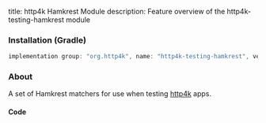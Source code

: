 title: http4k Hamkrest Module
description: Feature overview of the http4k-testing-hamkrest module

### Installation (Gradle)

```groovy
implementation group: "org.http4k", name: "http4k-testing-hamkrest", version: "3.264.0"
```

### About

A set of Hamkrest matchers for use when testing [http4k] apps.

#### Code [<img class="octocat"/>](https://github.com/http4k/http4k/blob/master/src/docs/guide/modules/hamkrest/example.kt)

<script src="https://gist-it.appspot.com/https://github.com/http4k/http4k/blob/master/src/docs/guide/modules/hamkrest/example.kt"></script>

[http4k]: https://http4k.org
